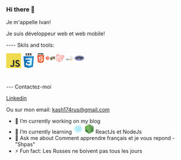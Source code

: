 ### Hi there 👋
Je m'appelle Ivan!

Je suis développeur web et web mobile!


---- Skils and tools:

<img align="left" alt="Js" width="40px" src="https://raw.githubusercontent.com/github/explore/80688e429a7d4ef2fca1e82350fe8e3517d3494d/topics/javascript/javascript.png" />
<img align="left" alt="Js" width="40px" src="https://raw.githubusercontent.com/github/explore/80688e429a7d4ef2fca1e82350fe8e3517d3494d/topics/css/css.png" />
<img align="left" alt="Js" width="26px" src="https://raw.githubusercontent.com/github/explore/80688e429a7d4ef2fca1e82350fe8e3517d3494d/topics/html/html.png" />
<img align="left" alt="Js" width="26px" src="https://raw.githubusercontent.com/github/explore/80688e429a7d4ef2fca1e82350fe8e3517d3494d/topics/git/git.png" />
<img align="left" alt="Js" width="26px" src="https://raw.githubusercontent.com/github/explore/56a826d05cf762b2b50ecbe7d492a839b04f3fbf/topics/laravel/laravel.png" />
<img align="left" alt="Js" width="26px" src="https://raw.githubusercontent.com/github/explore/80688e429a7d4ef2fca1e82350fe8e3517d3494d/topics/mysql/mysql.png" />
<img align="left" alt="Js" width="26px" src="https://raw.githubusercontent.com/github/explore/ccc16358ac4530c6a69b1b80c7223cd2744dea83/topics/php/php.png" />
</br>
</br>
</br>
</br>

--- Contactez-moi

<a href="https://www.linkedin.com/in/ivan-titov-b981041b6/">Linkedin</a>
 
 Ou sur mon email: kash174rus@gmail.com



- 🔭 I’m currently working on my blog
- 🌱 I’m currently learning <img alt="Js" width="26px" src="https://raw.githubusercontent.com/github/explore/80688e429a7d4ef2fca1e82350fe8e3517d3494d/topics/react/react.png" /> <img alt="Js" width="26px" src="https://raw.githubusercontent.com/github/explore/80688e429a7d4ef2fca1e82350fe8e3517d3494d/topics/nodejs/nodejs.png" />  ReactJs et NodeJs
- 💬 Ask me about Comment apprendre français et je vous repond - "Shpas"
- ⚡ Fun fact: Les Russes ne boivent pas tous les jours
<!--

**Kashslesh/Kashslesh** is a ✨ _special_ ✨ repository because its `README.md` (this file) appears on your GitHub profile.
-->


